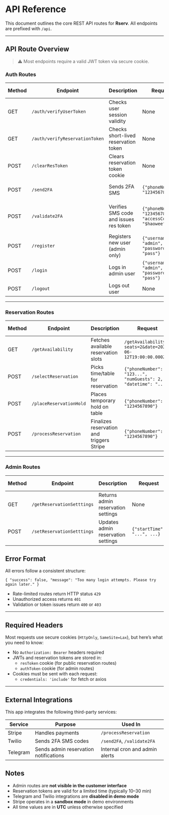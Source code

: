# API Reference

This document outlines the core REST API routes for **Rserv**. All endpoints are prefixed with `/api`.

---

## API Route Overview

> ⚠️ Most endpoints require a valid JWT token via secure cookie.

### Auth Routes

| Method | Endpoint                       | Description                            | Request                                                  | Response                                   | Auth Required         | Rate Limit |
| ------ | ------------------------------ | -------------------------------------- | -------------------------------------------------------- | ------------------------------------------ | --------------------- | ---------- |
| GET    | `/auth/verifyUserToken`        | Checks user session validity           | None                                                     | `{"success": true}`                        | Yes (JWT cookie)      | No         |
| GET    | `/auth/verifyReservationToken` | Checks short-lived reservation token   | None                                                     | `{"success": true}`                        | Yes (resToken cookie) | No         |
| POST   | `/clearResToken`               | Clears reservation token cookie        | None                                                     | `{"success": true}`                        | Yes (resToken cookie) | No         |
| POST   | `/send2FA`                     | Sends 2FA SMS                          | `{"phoneNumber": "1234567890"}`                          | `{"success": true}`                        | No                    | 3 / 10 min |
| POST   | `/validate2FA`                 | Verifies SMS code and issues res token | `{"phoneNumber": "1234567890", "accessCode": "$haowee"}` | `{"success": true}` + sets resToken cookie | No                    | 3 / 10 min |
| POST   | `/register`                    | Registers new user (admin only)        | `{"username": "admin", "password": "pass"}`              | `{"success": true}`                        | Yes (JWT cookie)      | 5 / hour   |
| POST   | `/login`                       | Logs in admin user                     | `{"username": "admin", "password": "pass"}`              | `{"success": true}`                        | No                    | 5 / 15 min |
| POST   | `/logout`                      | Logs out user                          | None                                                     | `{"success": true}`                        | Yes (JWT cookie)      | No         |

---

### Reservation Routes

| Method | Endpoint                | Description                               | Request                                                        | Response                                      | Auth Required         | Rate Limit  |
| ------ | ----------------------- | ----------------------------------------- | -------------------------------------------------------------- | --------------------------------------------- | --------------------- | ----------- |
| GET    | `/getAvailability`      | Fetches available reservation slots       | `/getAvailability?seats=2&date=2025-06-12T19:00:00.000Z`       | `{"2025-06-12T19:00": [{"tableID": 1, ...}]}` | Yes (resToken cookie) | Optional    |
| POST   | `/selectReservation`    | Picks time/table for reservation          | `{"phoneNumber": "123...", "numGuests": 2, "datetime": "..."}` | `{"success": true, "client_secret": "..."}`   | Yes (resToken cookie) | No          |
| POST   | `/placeReservationHold` | Places temporary hold on table            | `{"phoneNumber": "1234567890"}`                                | `{"success": true}`                           | Yes (resToken cookie) | 10 / 15 min |
| POST   | `/processReservation`   | Finalizes reservation and triggers Stripe | `{"phoneNumber": "1234567890"}`                                | `{"success": true}`                           | Yes (resToken cookie) | 5 / 15 min  |

---

### Admin Routes

| Method | Endpoint                   | Description                        | Request                     | Response            | Auth Required    | Rate Limit |
| ------ | -------------------------- | ---------------------------------- | --------------------------- | ------------------- | ---------------- | ---------- |
| GET    | `/getReservationSetttings` | Returns admin reservation settings | None                        | JSON config object  | Yes (JWT cookie) | No         |
| POST   | `/setReservationSetttings` | Updates admin reservation settings | `{"startTime": "...", ...}` | `{"success": true}` | Yes (JWT cookie) | No         |

## Error Format

All errors follow a consistent structure:

`{
"success": false,
"message": "Too many login attempts. Please try again later."
}`

- Rate-limited routes return HTTP status `429`
- Unauthorized access returns `401`
- Validation or token issues return `400` or `403`

---

## Required Headers

Most requests use secure cookies (`HttpOnly`, `SameSite=Lax`), but here’s what you need to know:

- No `Authorization: Bearer` headers required
- JWTs and reservation tokens are stored in:
  - `resToken` cookie (for public reservation routes)
  - `authToken` cookie (for admin routes)
- Cookies must be sent with each request:
  - `credentials: 'include'` for fetch or axios

---

## External Integrations

This app integrates the following third-party services:

| Service  | Purpose                               | Used In                        |
| -------- | ------------------------------------- | ------------------------------ |
| Stripe   | Handles payments                      | `/processReservation`          |
| Twilio   | Sends 2FA SMS codes                   | `/send2FA`, `/validate2FA`     |
| Telegram | Sends admin reservation notifications | Internal cron and admin alerts |

## Notes

- Admin routes are **not visible in the customer interface**
- Reservation tokens are valid for a limited time (typically 10–30 min)
- Telegram and Twilio integrations are **disabled in demo mode**
- Stripe operates in a **sandbox mode** in demo environments
- All time values are in **UTC** unless otherwise specified
